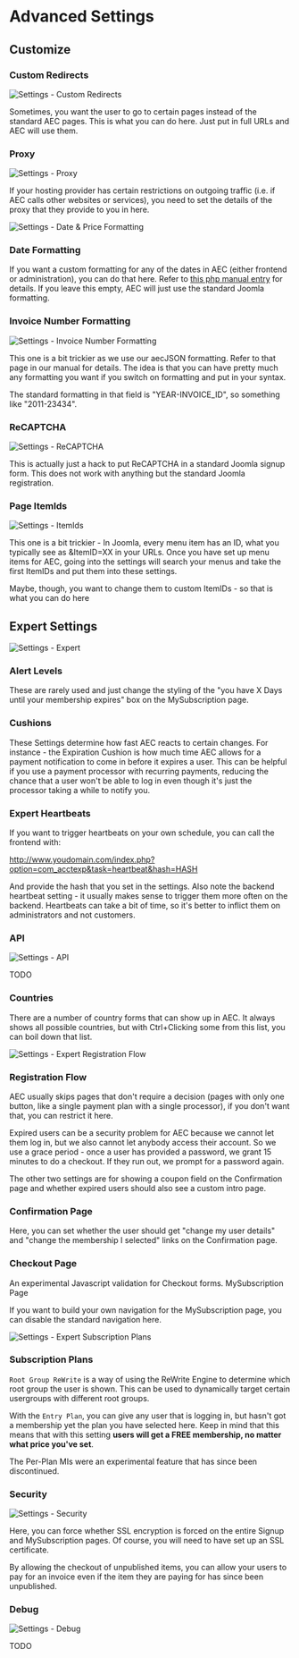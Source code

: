 # Advanced Settings

## Customize

### Custom Redirects

![Settings - Custom Redirects](../../img/settings-custom-redirect.png)

Sometimes, you want the user to go to certain pages instead of the standard AEC pages. This is what you can do here. Just put in full URLs and AEC will use them.

### Proxy

![Settings - Proxy](../../img/settings-proxy.png)

If your hosting provider has certain restrictions on outgoing traffic (i.e. if AEC calls other websites or services), you need to set the details of the proxy that they provide to you in here.

![Settings - Date & Price Formatting](../../img/settings-date-price-formatting.png)

### Date Formatting

If you want a custom formatting for any of the dates in AEC (either frontend or administration), you can do that here. Refer to [this php manual entry](http://php.net/manual/en/function.strftime.php) for details. If you leave this empty, AEC will just use the standard Joomla formatting.

### Invoice Number Formatting

![Settings - Invoice Number Formatting](../../img/settings-invoice-number-formatting.png)

This one is a bit trickier as we use our aecJSON formatting. Refer to that page in our manual for details. The idea is that you can have pretty much any formatting you want if you switch on formatting and put in your syntax.

The standard formatting in that field is "YEAR-INVOICE_ID", so something like "2011-23434".

### ReCAPTCHA

![Settings - ReCAPTCHA](../../img/settings-recaptcha.png)

This is actually just a hack to put ReCAPTCHA in a standard Joomla signup form. This does not work with anything but the standard Joomla registration.

### Page ItemIds

![Settings - ItemIds](../../img/settings-itemids.png)

This one is a bit trickier - In Joomla, every menu item has an ID, what you typically see as &ItemID=XX in your URLs. Once you have set up menu items for AEC, going into the settings will search your menus and take the first ItemIDs and put them into these settings.

Maybe, though, you want to change them to custom ItemIDs - so that is what you can do here

## Expert Settings

![Settings - Expert](../../img/settings-expert-system.png)

### Alert Levels

These are rarely used and just change the styling of the "you have X Days until your membership expires" box on the MySubscription page.

### Cushions

These Settings determine how fast AEC reacts to certain changes. For instance - the Expiration Cushion is how much time AEC allows for a payment notification to come in before it expires a user. This can be helpful if you use a payment processor with recurring payments, reducing the chance that a user won't be able to log in even though it's just the processor taking a while to notify you.

### Expert Heartbeats

If you want to trigger heartbeats on your own schedule, you can call the frontend with:

http://www.youdomain.com/index.php?option=com_acctexp&task=heartbeat&hash=HASH

And provide the hash that you set in the settings. Also note the backend heartbeat setting - it usually makes sense to trigger them more often on the backend. Heartbeats can take a bit of time, so it's better to inflict them on administrators and not customers.

### API

![Settings - API](../../img/settings-api.png)

TODO

### Countries

There are a number of country forms that can show up in AEC. It always shows all possible countries, but with Ctrl+Clicking some from this list, you can boil down that list.

![Settings - Expert Registration Flow](../../img/settings-expert-registration-flow.png)

### Registration Flow

AEC usually skips pages that don't require a decision (pages with only one button, like a single payment plan with a single processor), if you don't want that, you can restrict it here.

Expired users can be a security problem for AEC because we cannot let them log in, but we also cannot let anybody access their account. So we use a grace period - once a user has provided a password, we grant 15 minutes to do a checkout. If they run out, we prompt for a password again.

The other two settings are for showing a coupon field on the Confirmation page and whether expired users should also see a custom intro page.

### Confirmation Page

Here, you can set whether the user should get "change my user details" and "change the membership I selected" links on the Confirmation page.

### Checkout Page

An experimental Javascript validation for Checkout forms.
MySubscription Page

If you want to build your own navigation for the MySubscription page, you can disable the standard navigation here.

![Settings - Expert Subscription Plans](../../img/settings-expert-subscription-plans.png)

### Subscription Plans

`Root Group ReWrite` is a way of using the ReWrite Engine to determine which root group the user is shown. This can be used to dynamically target certain usergroups with different root groups.

With the `Entry Plan`, you can give any user that is logging in, but hasn't got a membership yet the plan you have selected here. Keep in mind that this means that with this setting **users will get a FREE membership, no matter what price you've set**.

The Per-Plan MIs were an experimental feature that has since been discontinued.

### Security

![Settings - Security](../../img/settings-expert-security.png)

Here, you can force whether SSL encryption is forced on the entire Signup and MySubscription pages. Of course, you will need to have set up an SSL certificate.

By allowing the checkout of unpublished items, you can allow your users to pay for an invoice even if the item they are paying for has since been unpublished.

### Debug

![Settings - Debug](../../img/settings-expert-debug.png)

TODO
